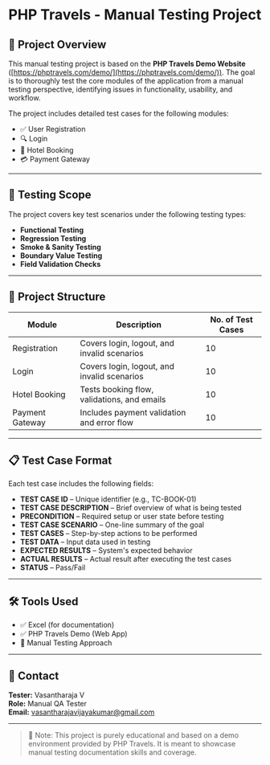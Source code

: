 # PHP Travels - Manual Testing Project

## 📌 Project Overview

This manual testing project is based on the **PHP Travels Demo Website** ([https://phptravels.com/demo/](https://phptravels.com/demo/)). The goal is to thoroughly test the core modules of the application from a manual testing perspective, identifying issues in functionality, usability, and workflow.

The project includes detailed test cases for the following modules:

- ✅ User Registration
- 🔍 Login
- 🏨 Hotel Booking
- 💳 Payment Gateway


---

## 🧪 Testing Scope

The project covers key test scenarios under the following testing types:

- **Functional Testing**
- **Regression Testing**
- **Smoke & Sanity Testing**
- **Boundary Value Testing**
- **Field Validation Checks**

---

## 📁 Project Structure

| Module             | Description                                 | No. of Test Cases |
|--------------------|---------------------------------------------|--------------------|
| Registration       | Covers login, logout, and invalid scenarios | 10                 |
| Login              | Covers login, logout, and invalid scenarios | 10                 |
| Hotel Booking      | Tests booking flow, validations, and emails | 10                 |
| Payment Gateway    | Includes payment validation and error flow  | 10                 |

---

## 📋 Test Case Format

Each test case includes the following fields:

- **TEST CASE ID** – Unique identifier (e.g., TC-BOOK-01)
- **TEST CASE DESCRIPTION** – Brief overview of what is being tested
- **PRECONDITION** – Required setup or user state before testing
- **TEST CASE SCENARIO** – One-line summary of the goal
- **TEST CASES** – Step-by-step actions to be performed
- **TEST DATA** – Input data used in testing
- **EXPECTED RESULTS** – System's expected behavior
- **ACTUAL RESULTS** – Actual result after executing the test cases
- **STATUS** – Pass/Fail 

---

## 🛠️ Tools Used

- ✅ Excel (for documentation)
- ✅ PHP Travels Demo (Web App)
- 🧪 Manual Testing Approach

---

## 📧 Contact

**Tester:** Vasantharaja V  
**Role:** Manual QA Tester  
**Email:** vasantharajavijayakumar@gmail.com

---

> 📎 Note: This project is purely educational and based on a demo environment provided by PHP Travels. It is meant to showcase manual testing documentation skills and coverage.

